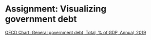 # Assignment: Visualizing government debt
<div src="https://data.oecd.org/chart/6Bee" width="860" height="645" style="border: 0" mozallowfullscreen="true" webkitallowfullscreen="true" allowfullscreen="true"><a href="https://data.oecd.org/chart/6Bee" target="_blank">OECD Chart: General government debt, Total, % of GDP, Annual, 2019</a></div>
